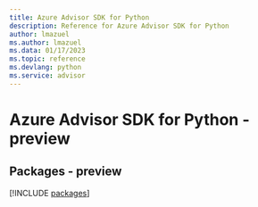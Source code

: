 ```yaml
---
title: Azure Advisor SDK for Python
description: Reference for Azure Advisor SDK for Python
author: lmazuel
ms.author: lmazuel
ms.data: 01/17/2023
ms.topic: reference
ms.devlang: python
ms.service: advisor
---
```

# Azure Advisor SDK for Python - preview
## Packages - preview
[!INCLUDE [packages](advisor-index.md)]